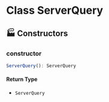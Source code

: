 # Class ServerQuery

## 🏭 Constructors

### constructor

```ts
ServerQuery(): ServerQuery
```
#### Return Type

- `ServerQuery`


